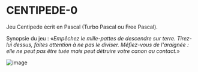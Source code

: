 # CENTIPEDE-0
Jeu Centipede écrit en Pascal (Turbo Pascal ou Free Pascal).

Synopsie du jeu : «<i>Empêchez le mille-pattes de descendre sur terre. Tirez-lui dessus, faites attention à ne pas le diviser. Méfiez-vous de l'araignée : elle ne peut pas être tuée mais peut détruire votre canon au contact.</i>»

![image](https://github.com/gladir/CENTIPEDE-0/assets/11842176/11406d7f-1670-443a-ab29-0e146b350c6d)

